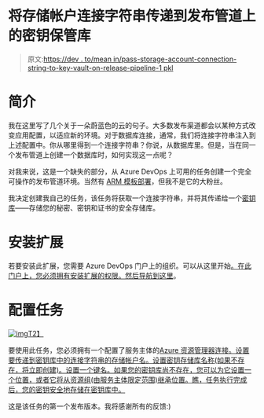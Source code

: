 # 将存储帐户连接字符串传递到发布管道上的密钥保管库

> 原文:[https://dev . to/mean in/pass-storage-account-connection-string-to-key-vault-on-release-pipeline-1 pkl](https://dev.to/meanin/pass-storage-account-connection-string-to-key-vault-on-release-pipeline-1pkl)

# 简介

我在这里写了几个关于一朵蔚蓝色的云的句子。大多数发布渠道都会以某种方式改变应用配置，以适应新的环境。对于数据库连接，通常，我们将连接字符串注入到上述配置中。你从哪里得到一个连接字符串？你说，从数据库里。但是，当在同一个发布管道上创建一个数据库时，如何实现这一点呢？

对我来说，这是一个缺失的部分，从 Azure DevOps 上可用的任务创建一个完全可操作的发布管道环境。当然有 [ARM 模板部署](https://docs.microsoft.com/en-us/azure/devops/pipelines/apps/cd/azure/deploy-provision-azure-vm?view=vsts)，但我不是它的大粉丝。

我决定创建我自己的任务，该任务将获取一个连接字符串，并将其传递给一个[密钥库](https://docs.microsoft.com/en-us/azure/key-vault/key-vault-overview)——存储您的秘密、密钥和证书的安全存储库。

# 安装扩展

若要安装此扩展，您需要 Azure DevOps 门户上的组织。可以从这里开始[。在此门户上，您必须拥有安装扩展的权限。然后导航](https://azure.microsoft.com/en-us/services/devops/?nav=min)[到这里](https://marketplace.visualstudio.com/items?itemName=meanin.storage-account-managment)。

# 配置任务

[![img](../Images/b54981f2c120120466d1b0dd639a3104.png)T2】](https://res.cloudinary.com/practicaldev/image/fetch/s--K70qsoKi--/c_limit%2Cf_auto%2Cfl_progressive%2Cq_auto%2Cw_880/https://raw.githubusercontent.com/meanin/vsts-tasks/master/screenshots/connectionstringtokeyvault.png)

要使用此任务，您必须拥有一个配置了服务主体的[Azure 资源管理器连接。设置要传递到密钥库中的连接字符串的存储帐户名。设置密钥存储库名称(如果不存在，将立即创建)。设置一个键名。如果您的密钥库尚不存在，您可以为它设置一个位置，或者它将从资源组(由服务主体限定范围)继承位置。瞧，任务执行完成后，您的密钥安全地存储在密钥库中。](https://docs.microsoft.com/en-us/azure/devops/pipelines/library/service-endpoints?view=vsts#sep-azure-rm)

这是该任务的第一个发布版本。我将感谢所有的反馈:)